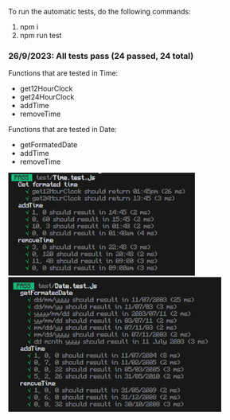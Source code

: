 To run the automatic tests, do the following commands:
1. npm i
2. npm run test

### **26/9/2023: All tests pass (24 passed, 24 total)**

Functions that are tested in Time:
- get12HourClock
- get24HourClock
- addTime
- removeTime

Functions that are tested in Date:
- getFormatedDate
- addTime
- removeTime

![Time.test.js](image.png)
![Date.test.js](image-1.png)
